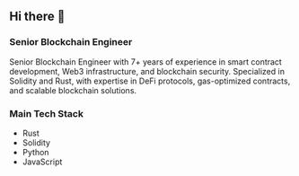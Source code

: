 ## Hi there 👋

### Senior Blockchain Engineer

Senior Blockchain Engineer with 7+ years of experience in smart contract development, Web3 infrastructure, and blockchain security. Specialized in Solidity and Rust, with expertise in DeFi protocols, gas-optimized contracts, and scalable blockchain solutions.

### Main Tech Stack

- Rust
- Solidity
- Python
- JavaScript


